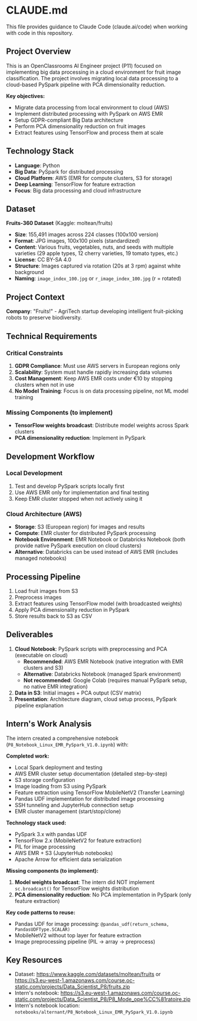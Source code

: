 # CLAUDE.md

This file provides guidance to Claude Code (claude.ai/code) when working with code in this repository.

## Project Overview

This is an OpenClassrooms AI Engineer project (P11) focused on implementing big data processing in a cloud environment for fruit image classification. The project involves migrating local data processing to a cloud-based PySpark pipeline with PCA dimensionality reduction.

**Key objectives:**
- Migrate data processing from local environment to cloud (AWS)
- Implement distributed processing with PySpark on AWS EMR
- Setup GDPR-compliant Big Data architecture
- Perform PCA dimensionality reduction on fruit images
- Extract features using TensorFlow and process them at scale

## Technology Stack

- **Language**: Python
- **Big Data**: PySpark for distributed processing
- **Cloud Platform**: AWS (EMR for compute clusters, S3 for storage)
- **Deep Learning**: TensorFlow for feature extraction
- **Focus**: Big data processing and cloud infrastructure

## Dataset

**Fruits-360 Dataset** (Kaggle: moltean/fruits)
- **Size**: 155,491 images across 224 classes (100x100 version)
- **Format**: JPG images, 100x100 pixels (standardized)
- **Content**: Various fruits, vegetables, nuts, and seeds with multiple varieties (29 apple types, 12 cherry varieties, 19 tomato types, etc.)
- **License**: CC BY-SA 4.0
- **Structure**: Images captured via rotation (20s at 3 rpm) against white background
- **Naming**: `image_index_100.jpg` or `r_image_index_100.jpg` (r = rotated)

## Project Context

**Company**: "Fruits!" - AgriTech startup developing intelligent fruit-picking robots to preserve biodiversity.

## Technical Requirements

### Critical Constraints
1. **GDPR Compliance**: Must use AWS servers in European regions only
2. **Scalability**: System must handle rapidly increasing data volumes
3. **Cost Management**: Keep AWS EMR costs under €10 by stopping clusters when not in use
4. **No Model Training**: Focus is on data processing pipeline, not ML model training

### Missing Components (to implement)
- **TensorFlow weights broadcast**: Distribute model weights across Spark clusters
- **PCA dimensionality reduction**: Implement in PySpark

## Development Workflow

### Local Development
1. Test and develop PySpark scripts locally first
2. Use AWS EMR only for implementation and final testing
3. Keep EMR cluster stopped when not actively using it

### Cloud Architecture (AWS)
- **Storage**: S3 (European region) for images and results
- **Compute**: EMR cluster for distributed PySpark processing
- **Notebook Environment**: EMR Notebook or Databricks Notebook (both provide native PySpark execution on cloud clusters)
- **Alternative**: Databricks can be used instead of AWS EMR (includes managed notebooks)

## Processing Pipeline

1. Load fruit images from S3
2. Preprocess images
3. Extract features using TensorFlow model (with broadcasted weights)
4. Apply PCA dimensionality reduction in PySpark
5. Store results back to S3 as CSV

## Deliverables

1. **Cloud Notebook**: PySpark scripts with preprocessing and PCA (executable on cloud)
   - **Recommended**: AWS EMR Notebook (native integration with EMR clusters and S3)
   - **Alternative**: Databricks Notebook (managed Spark environment)
   - **Not recommended**: Google Colab (requires manual PySpark setup, no native EMR integration)
2. **Data in S3**: Initial images + PCA output (CSV matrix)
3. **Presentation**: Architecture diagram, cloud setup process, PySpark pipeline explanation

## Intern's Work Analysis

The intern created a comprehensive notebook (`P8_Notebook_Linux_EMR_PySpark_V1.0.ipynb`) with:

**Completed work:**
- Local Spark deployment and testing
- AWS EMR cluster setup documentation (detailed step-by-step)
- S3 storage configuration
- Image loading from S3 using PySpark
- Feature extraction using TensorFlow MobileNetV2 (Transfer Learning)
- Pandas UDF implementation for distributed image processing
- SSH tunneling and JupyterHub connection setup
- EMR cluster management (start/stop/clone)

**Technology stack used:**
- PySpark 3.x with pandas UDF
- TensorFlow 2.x (MobileNetV2 for feature extraction)
- PIL for image processing
- AWS EMR + S3 (JupyterHub notebooks)
- Apache Arrow for efficient data serialization

**Missing components (to implement):**
1. **Model weights broadcast**: The intern did NOT implement `sc.broadcast()` for TensorFlow weights distribution
2. **PCA dimensionality reduction**: No PCA implementation in PySpark (only feature extraction)

**Key code patterns to reuse:**
- Pandas UDF for image processing: `@pandas_udf(return_schema, PandasUDFType.SCALAR)`
- MobileNetV2 without top layer for feature extraction
- Image preprocessing pipeline (PIL → array → preprocess)

## Key Resources

- Dataset: https://www.kaggle.com/datasets/moltean/fruits or https://s3.eu-west-1.amazonaws.com/course.oc-static.com/projects/Data_Scientist_P8/fruits.zip
- Intern's notebook: https://s3.eu-west-1.amazonaws.com/course.oc-static.com/projects/Data_Scientist_P8/P8_Mode_ope%CC%81ratoire.zip
- Intern's notebook location: `notebooks/alternant/P8_Notebook_Linux_EMR_PySpark_V1.0.ipynb`